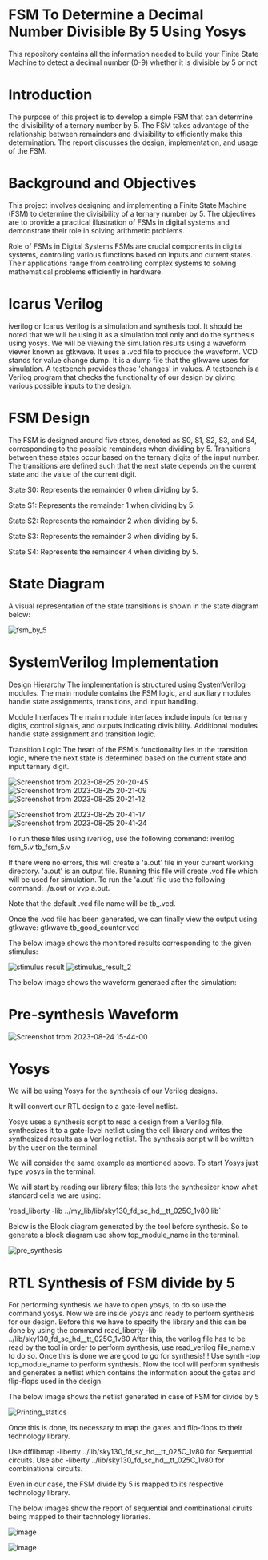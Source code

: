 # FSM To Determine a Decimal Number Divisible By 5 Using Yosys
This repository contains all the information needed to build your  Finite State Machine to detect a decimal number (0-9) whether it is divisible by 5 or not





# Introduction

The purpose of this project is to develop a simple FSM that can determine the divisibility of a ternary number by 5.
The FSM takes advantage of the relationship between remainders and divisibility to efficiently make this determination. 
The report discusses the design, implementation, and usage of the FSM.




# Background and Objectives

This project involves designing and implementing a Finite State Machine (FSM) to determine the divisibility of a ternary number by 5. The objectives are to provide a practical illustration of FSMs in digital systems and demonstrate their role in solving arithmetic problems.

Role of FSMs in Digital Systems
FSMs are crucial components in digital systems, controlling various functions based on inputs and current states. Their applications range from controlling complex systems to solving mathematical problems efficiently in hardware.

# Icarus Verilog
iverilog or Icarus Verilog is a simulation and synthesis tool. It should be noted that we will be using it as a simulation tool only and do the synthesis using yosys. We will be viewing the simulation results using a waveform viewer known as gtkwave. It uses a .vcd file to produce the waveform. VCD stands for value change dump. It is a dump file that the gtkwave uses for simulation.
A testbench provides these 'changes' in values. A testbench is a Verilog program that checks the functionality of our design by giving various possible inputs to the design.




# FSM Design

The FSM is designed around five states, denoted as S0, S1, S2, S3, and S4, corresponding to the possible remainders when dividing by 5.  Transitions between these states occur based on the ternary digits of the input number. The transitions are defined such that the next state depends on the current state and the value of the current digit.

State S0: Represents the remainder 0 when dividing by 5.

State S1: Represents the remainder 1 when dividing by 5.

State S2: Represents the remainder 2 when dividing by 5.

State S3: Represents the remainder 3 when dividing by 5.

State S4: Represents the remainder 4 when dividing by 5.

# State Diagram

A visual representation of the state transitions is shown in the state diagram below:

![fsm_by_5](https://github.com/aakashbari/FSM-to-determine-a-decimal-number-divisible-by-5/assets/143193204/2bbfb76c-c10b-4af6-aa9d-0a00afc88c03)




 # SystemVerilog Implementation
 
Design Hierarchy
The implementation is structured using SystemVerilog modules. The main module contains the FSM logic, and auxiliary modules handle state assignments, transitions, and input handling.

Module Interfaces
The main module interfaces include inputs for ternary digits, control signals, and outputs indicating divisibility. Additional modules handle state assignment and transition logic.

Transition Logic
The heart of the FSM's functionality lies in the transition logic, where the next state is determined based on the current state and input ternary digit.




![Screenshot from 2023-08-25 20-20-45](https://github.com/aakashbari/FSM-to-determine-a-decimal-number-divisible-by-5/assets/143193204/485fd25a-2c2d-41b1-9bb4-b2ac632cc2fe)
![Screenshot from 2023-08-25 20-21-09](https://github.com/aakashbari/FSM-to-determine-a-decimal-number-divisible-by-5/assets/143193204/6c6e0063-6380-405b-b14c-6c8002a120fb)
![Screenshot from 2023-08-25 20-21-12](https://github.com/aakashbari/FSM-to-determine-a-decimal-number-divisible-by-5/assets/143193204/03da25e4-f03f-45c2-906b-66b617b5d67b)

![Screenshot from 2023-08-25 20-41-17](https://github.com/aakashbari/FSM-to-determine-a-decimal-number-divisible-by-5/assets/143193204/50944f73-db21-48a7-a120-9e0bb1be20de)
![Screenshot from 2023-08-25 20-41-24](https://github.com/aakashbari/FSM-to-determine-a-decimal-number-divisible-by-5/assets/143193204/1e7c9ae5-104e-4f10-b059-c24bda36660a)





To run these files using iverilog, use the following command: 
iverilog fsm_5.v tb_fsm_5.v

If there were no errors, this will create a 'a.out' file in your current working directory.  'a.out' is an output file.
Running this file will create .vcd file which will be used for simulation. 
To run the 'a.out' file use the following command: ./a.out or vvp a.out.

Note that the default .vcd file name will be tb_.vcd.

Once the .vcd file has been generated, we can finally view the output using gtkwave: gtkwave 
tb_good_counter.vcd

The below image shows the monitored results corresponding to the given stimulus:

![stimulus result](https://github.com/aakashbari/FSM-to-determine-a-decimal-number-divisible-by-5/assets/143193204/9c35ee94-6b53-432b-999b-89b280440c48)
![stimulus_result_2](https://github.com/aakashbari/FSM-to-determine-a-decimal-number-divisible-by-5/assets/143193204/3d8b5270-aaf4-479a-b9e6-4fd01c86d688)

The below image shows the waveform generaed after the simulation:

# Pre-synthesis Waveform

![Screenshot from 2023-08-24 15-44-00](https://github.com/aakashbari/FSM-to-determine-a-decimal-number-divisible-by-5/assets/143193204/458c1930-247f-49de-abfe-973315297515)



# Yosys

We will be using Yosys for the synthesis of our Verilog designs.

It will convert our RTL design to a gate-level netlist.

Yosys uses a synthesis script to read a design from a Verilog file, synthesizes it to a gate-level netlist using the cell library 
and writes the synthesized results as a Verilog netlist. The synthesis script will be written by the user on the terminal.

We will consider the same example as mentioned above.
To start Yosys just type yosys in the terminal.

We will start by reading our library files; this lets the synthesizer know what standard cells we are using:

'read_liberty -lib ../my_lib/lib/sky130_fd_sc_hd__tt_025C_1v80.lib`

Below is the Block diagram generated by the tool before synthesis. 
So to generate a block diagram use show top_module_name in the terminal.

![pre_synthesis](https://github.com/aakashbari/FSM-to-determine-a-decimal-number-divisible-by-5/assets/143193204/4043837a-4d57-432e-969d-a55cb4beea9a)


# RTL Synthesis of FSM divide by 5
For performing synthesis we have to open yosys, to do so use the command yosys. Now we are inside yosys and ready to perform synthesis for our design. Before this we have to specify the library and this can be done by using the command read_liberty -lib ../lib/sky130_fd_sc_hd__tt_025C_1v80 After this, the verilog file has to be read by the tool in order to perform synthesis, use read_verilog file_name.v to do so. Once this is done we are good to go for synthesis!!! Use synth -top top_module_name to perform synthesis. Now the tool will perform synthesis and generates a netlist which contains the information about the gates and flip-flops used in the design. 

The below image shows the netlist generated in case of FSM for divide by 5

![Printing_statics](https://github.com/aakashbari/FSM-to-determine-a-decimal-number-divisible-by-5/assets/143193204/3d6f850a-8b00-4400-aa14-b48c117ac5c5)

Once this is done, its necessary to map the gates and flip-flops to their technology library.

Use dfflibmap -liberty ../lib/sky130_fd_sc_hd__tt_025C_1v80 for Sequential circuits.
Use abc -liberty ../lib/sky130_fd_sc_hd__tt_025C_1v80 for combinational circuits.

Even in our case, the FSM  divide by 5 is mapped to its respective technology library. 

The below images show the report of sequential and combinational ciruits being mapped to their technology libraries.

![image](https://github.com/aakashbari/FSM-to-determine-a-decimal-number-divisible-by-5/assets/143193204/41a3d2b4-3ba5-4576-8958-81aff4049f2a)

![image](https://github.com/aakashbari/FSM-to-determine-a-decimal-number-divisible-by-5/assets/143193204/431c0903-ec9d-40db-8cf2-89017afcd869)

